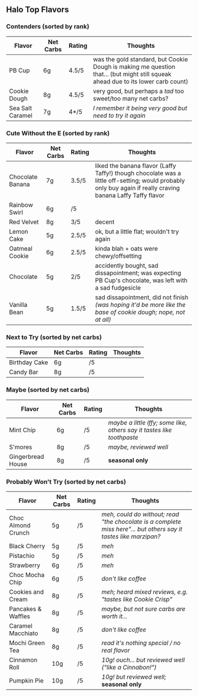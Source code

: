 
## Halo Top Flavors

### Contenders (sorted by rank)

| Flavor | Net Carbs | Rating | Thoughts |
|--------|-----------|--------|----------|
| PB Cup | 6g | 4.5/5 | was the gold standard, but Cookie Dough is making me question that... (but might still squeak ahead due to its lower carb count) |
| Cookie Dough| 8g | 4.5/5 | very good, but perhaps a *tad* too sweet/too many net carbs? |
| Sea Salt Caramel | 7g | 4*/5 | *I remember it being very good but need to try it again* |

### Cute Without the E (sorted by rank)

| Flavor | Net Carbs | Rating | Thoughts |
|--------|-----------|--------|----------|
| Chocolate Banana | 7g | 3.5/5 | liked the banana flavor (Laffy Taffy!) though chocolate was a little off-setting; would probably only buy again if really craving banana Laffy Taffy flavor |
| Rainbow Swirl | 6g | /5 | |
| Red Velvet | 8g | 3/5 | decent |
| Lemon Cake | 5g | 2.5/5 | ok, but a little flat; wouldn't try again |
| Oatmeal Cookie | 6g | 2.5/5 | kinda blah + oats were chewy/offsetting |
| Chocolate | 5g | 2/5 | accidently bought, sad dissapointment; was expecting PB Cup's chocolate, was left with a sad fudgesicle |
| Vanilla Bean | 5g | 1.5/5 | sad dissapointment, did not finish *(was hoping it'd be more like the base of cookie dough; nope, not at all)* 

### Next to Try (sorted by net carbs)

| Flavor | Net Carbs | Rating | Thoughts |
|--------|-----------|--------|----------|
| Birthday Cake | 6g | /5 | |
| Candy Bar | 8g | /5 | |

### Maybe (sorted by net carbs)

| Flavor | Net Carbs | Rating | Thoughts |
|--------|-----------|--------|----------|
| Mint Chip | 6g | /5 | *maybe a little iffy; some like, others say it tastes like toothpaste* |
| S'mores | 8g | /5 | *maybe, reviewed well* |
| Gingerbread House | 8g | /5 | **seasonal only** |

### Probably Won't Try (sorted by net carbs)

| Flavor | Net Carbs | Rating | Thoughts |
|--------|-----------|--------|----------|
| Choc Almond Crunch | 5g | /5 | *meh, could do without; read "the chocolate is a complete miss here"... but others say it tastes like marzipan?* |
| Black Cherry | 5g | /5 | *meh* |
| Pistachio | 5g | /5 | *meh* |
| Strawberry | 6g | /5 | *meh* |
| Choc Mocha Chip | 6g | /5 | *don't like coffee* |
| Cookies and Cream | 8g | /5 | *meh; heard mixed reviews, e.g. "tastes like Cookie Crisp"* |
| Pancakes & Waffles | 8g | /5 | *maybe, but not sure carbs are worth it...* |
| Caramel Macchiato | 8g | /5 | *don't like coffee* |
| Mochi Green Tea | 8g | /5 | *read it's nothing special / no real flavor* |
| Cinnamon Roll | 10g | /5 | *10g! ouch... but reviewed well ("like a Cinnabon!")* |
| Pumpkin Pie | 10g | /5 | *10g! but reviewed well;* **seasonal only** |
